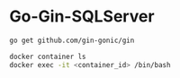 # Go-Gin-SQLServer

```sh
go get github.com/gin-gonic/gin

docker container ls
docker exec -it <container_id> /bin/bash
```